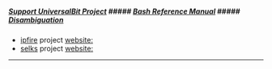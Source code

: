 ##### [Support UniversalBit Project](https://github.com/universalbit-dev/universalbit-dev/tree/main/support) ##### [Bash Reference Manual](https://www.gnu.org/software/bash/manual/html_node/index.html) ##### [Disambiguation](https://en.wikipedia.org/wiki/Wikipedia:Disambiguation)

* [ipfire](https://en.wikipedia.org/wiki/IPFire)  project [website:](https://www.ipfire.org/)
* [selks](https://github.com/StamusNetworks/SELKS/blob/master/README.rst) project [website:](https://www.stamus-networks.com/selks)

---
